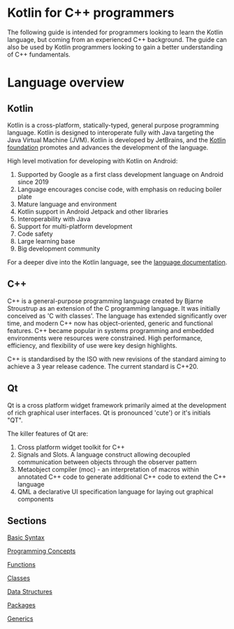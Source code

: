 # Kotlin for C++ programmers

The following guide is intended for programmers looking to learn the Kotlin language, but coming from an experienced C++ background.  The guide can also be used by Kotlin programmers looking to gain a better understanding of C++ fundamentals.

# Language overview

## Kotlin

Kotlin is a cross-platform, statically-typed, general purpose programming language. Kotlin is designed to interoperate fully with Java targeting the Java Virtual Machine (JVM). Kotlin is developed by JetBrains, and the [Kotlin foundation](https://kotlinfoundation.org/) promotes and advances the development of the language.

High level motivation for developing with Kotlin on Android:

1) Supported by Google as a first class development language on Android since 2019
2) Language encourages concise code, with emphasis on reducing boiler plate
3) Mature language and environment
4) Kotlin support in Android Jetpack and other libraries
5) Interoperability with Java
6) Support for multi-platform development
7) Code safety 
8) Large learning base 
9) Big development community

For a deeper dive into the Kotlin language, see the [language documentation](https://kotlinlang.org/docs/home.html).

## C++
C++ is a general-purpose programming language created by Bjarne Stroustrup as an extension of the C programming language. It was initially conceived as 'C with classes'. The language has extended significantly over time, and modern C++ now has object-oriented, generic and functional features. C++ became popular in systems programming and embedded environments were resources were  constrained.  High performance, efficiency, and flexibility of use were key design highlights.

C++ is standardised by the ISO with new revisions of the standard aiming to achieve a 3 year release cadence. The current standard is C++20. 

## Qt
Qt is a cross platform widget framework primarily aimed at the development of rich graphical user interfaces. Qt is pronounced 'cute') or it's initials "QT".

The killer features of Qt are:
1) Cross platform widget toolkit for C++
2) Signals and Slots. A language construct allowing decoupled communication between objects
   through the observer pattern
3) Metaobject compiler (moc) - an interpretation of macros within annotated C++ code
   to generate additional C++ code to extend the C++ language
4) QML a declarative UI specification language for laying out graphical components

## Sections
[Basic Syntax](basic-syntax.md)

[Programming Concepts](programmingConcepts.md)

[Functions](functions.md)

[Classes](classes.md)

[Data Structures](dataStructures.md)

[Packages](packages.md)

[Generics](generics.md)